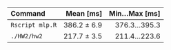 | Command | Mean [ms] | Min…Max [ms] |
|:---|---:|---:|
| `Rscript mlp.R` | 386.2 ± 6.9 | 376.3…395.3 |
| `./HW2/hw2` | 217.7 ± 3.5 | 211.4…223.6 |
